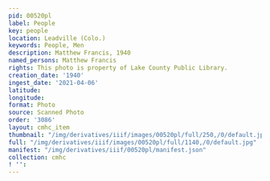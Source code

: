 ```yaml
---
pid: 00520pl
label: People
key: people
location: Leadville (Colo.)
keywords: People, Men
description: Matthew Francis, 1940
named_persons: Matthew Francis
rights: This photo is property of Lake County Public Library.
creation_date: '1940'
ingest_date: '2021-04-06'
latitude: 
longitude: 
format: Photo
source: Scanned Photo
order: '3086'
layout: cmhc_item
thumbnail: "/img/derivatives/iiif/images/00520pl/full/250,/0/default.jpg"
full: "/img/derivatives/iiif/images/00520pl/full/1140,/0/default.jpg"
manifest: "/img/derivatives/iiif/00520pl/manifest.json"
collection: cmhc
! '': 
---
```

